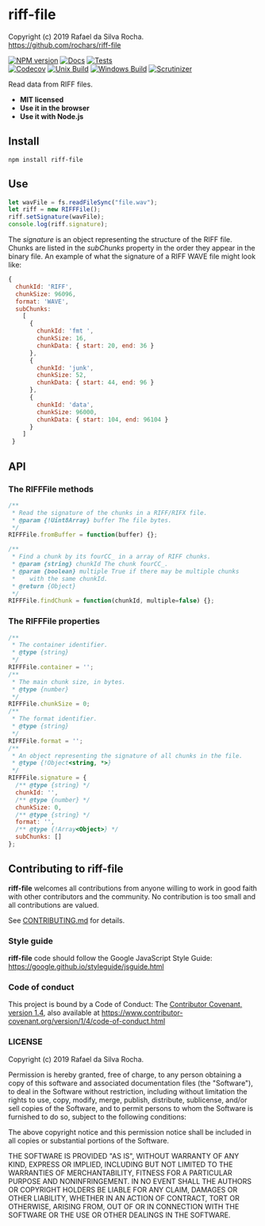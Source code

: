 # riff-file
Copyright (c) 2019 Rafael da Silva Rocha.  
https://github.com/rochars/riff-file

[![NPM version](https://img.shields.io/npm/v/riff-file.svg?style=for-the-badge)](https://www.npmjs.com/package/riff-file) [![Docs](https://img.shields.io/badge/API-docs-blue.svg?style=for-the-badge)](https://rochars.github.io/riff-file/docs) [![Tests](https://img.shields.io/badge/tests-online-blue.svg?style=for-the-badge)](https://rochars.github.io/riff-file/test/browser.html)  
[![Codecov](https://img.shields.io/codecov/c/github/rochars/riff-file.svg?style=flat-square)](https://codecov.io/gh/rochars/riff-file) [![Unix Build](https://img.shields.io/travis/rochars/riff-file.svg?style=flat-square)](https://travis-ci.org/rochars/riff-file) [![Windows Build](https://img.shields.io/appveyor/ci/rochars/riff-file.svg?style=flat-square&logo=appveyor)](https://ci.appveyor.com/project/rochars/riff-file) [![Scrutinizer](https://img.shields.io/scrutinizer/g/rochars/riff-file.svg?style=flat-square&logo=scrutinizer)](https://scrutinizer-ci.com/g/rochars/riff-file/)


Read data from RIFF files.

- **MIT licensed**
- **Use it in the browser**
- **Use it with Node.js**

## Install
```
npm install riff-file
```

## Use
```javascript
let wavFile = fs.readFileSync("file.wav");
let riff = new RIFFFile();
riff.setSignature(wavFile);
console.log(riff.signature);
```

The *signature* is an object representing the structure of the RIFF file. Chunks are listed in the *subChunks* property in the order they appear in the binary file. An example of what the signature of a RIFF WAVE file might look like:
```javascript
{
  chunkId: 'RIFF',
  chunkSize: 96096,
  format: 'WAVE',
  subChunks:
    [ 
   	  {
   	  	chunkId: 'fmt ',
   	  	chunkSize: 16,
   	  	chunkData: { start: 20, end: 36 }
   	  },
      {
      	chunkId: 'junk',
      	chunkSize: 52,
      	chunkData: { start: 44, end: 96 }
      },
      {
      	chunkId: 'data',
      	chunkSize: 96000,
      	chunkData: { start: 104, end: 96104 }
      }
    ]
 }
```

## API

### The RIFFFile methods
```javascript
/**
 * Read the signature of the chunks in a RIFF/RIFX file.
 * @param {!Uint8Array} buffer The file bytes.
 */
RIFFFile.fromBuffer = function(buffer) {};

/**
 * Find a chunk by its fourCC_ in a array of RIFF chunks.
 * @param {string} chunkId The chunk fourCC_.
 * @param {boolean} multiple True if there may be multiple chunks
 *    with the same chunkId.
 * @return {Object}
 */
RIFFFile.findChunk = function(chunkId, multiple=false) {};
```

### The RIFFFile properties
```javascript
/**
 * The container identifier.
 * @type {string}
 */
RIFFFile.container = '';
/**
 * The main chunk size, in bytes.
 * @type {number}
 */
RIFFFile.chunkSize = 0;
/**
 * The format identifier.
 * @type {string}
 */
RIFFFile.format = '';
/**
 * An object representing the signature of all chunks in the file.
 * @type {!Object<string, *>}
 */
RIFFFile.signature = {
  /** @type {string} */
  chunkId: '',
  /** @type {number} */
  chunkSize: 0,
  /** @type {string} */
  format: '',
  /** @type {!Array<Object>} */
  subChunks: []
};
```

## Contributing to riff-file
**riff-file** welcomes all contributions from anyone willing to work in good faith with other contributors and the community. No contribution is too small and all contributions are valued.

See [CONTRIBUTING.md](https://github.com/rochars/riff-file/blob/master/CONTRIBUTING.md) for details.

### Style guide
**riff-file** code should follow the Google JavaScript Style Guide:  
https://google.github.io/styleguide/jsguide.html

### Code of conduct
This project is bound by a Code of Conduct: The [Contributor Covenant, version 1.4](https://github.com/rochars/riff-file/blob/master/CODE_OF_CONDUCT.md), also available at https://www.contributor-covenant.org/version/1/4/code-of-conduct.html


### LICENSE
Copyright (c) 2019 Rafael da Silva Rocha.

Permission is hereby granted, free of charge, to any person obtaining
a copy of this software and associated documentation files (the
"Software"), to deal in the Software without restriction, including
without limitation the rights to use, copy, modify, merge, publish,
distribute, sublicense, and/or sell copies of the Software, and to
permit persons to whom the Software is furnished to do so, subject to
the following conditions:

The above copyright notice and this permission notice shall be
included in all copies or substantial portions of the Software.

THE SOFTWARE IS PROVIDED "AS IS", WITHOUT WARRANTY OF ANY KIND,
EXPRESS OR IMPLIED, INCLUDING BUT NOT LIMITED TO THE WARRANTIES OF
MERCHANTABILITY, FITNESS FOR A PARTICULAR PURPOSE AND
NONINFRINGEMENT. IN NO EVENT SHALL THE AUTHORS OR COPYRIGHT HOLDERS BE
LIABLE FOR ANY CLAIM, DAMAGES OR OTHER LIABILITY, WHETHER IN AN ACTION
OF CONTRACT, TORT OR OTHERWISE, ARISING FROM, OUT OF OR IN CONNECTION
WITH THE SOFTWARE OR THE USE OR OTHER DEALINGS IN THE SOFTWARE.
